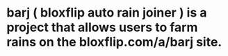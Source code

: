 # barj ( bloxflip auto rain joiner ) is a project that allows users to farm rains on the bloxflip.com/a/barj site.
